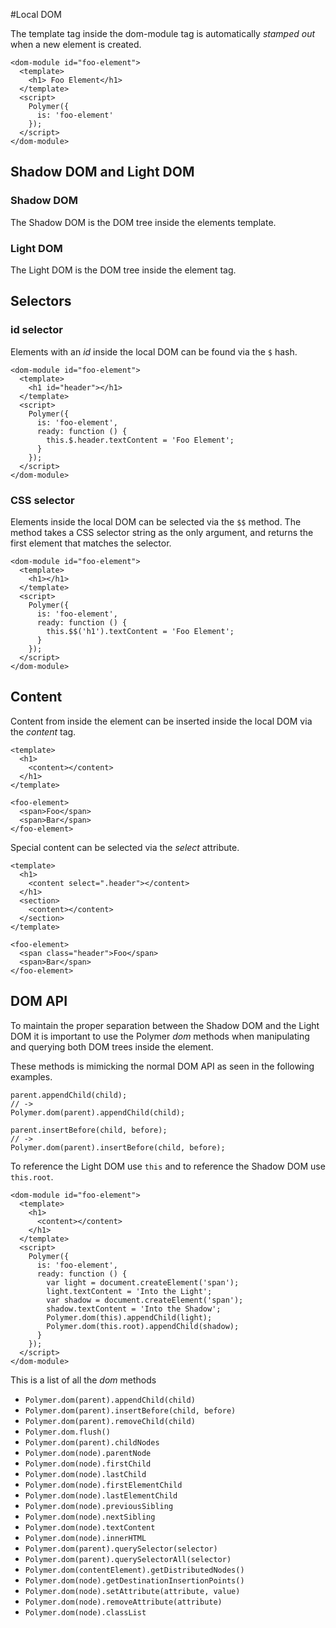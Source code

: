 #Local DOM

The template tag inside the dom-module tag is automatically _stamped out_ when a new element is created.

```
<dom-module id="foo-element">
  <template>
  	<h1> Foo Element</h1>
  </template>
  <script>
    Polymer({
      is: 'foo-element'
    });
  </script>
</dom-module>
```

## Shadow DOM and Light DOM

### Shadow DOM

The Shadow DOM is the DOM tree inside the elements template.

### Light DOM

The Light DOM is the DOM tree inside the element tag.

## Selectors

### id selector

Elements with an _id_ inside the local DOM can be found via the `$` hash.

```
<dom-module id="foo-element">
  <template>
  	<h1 id="header"></h1>
  </template>
  <script>
    Polymer({
      is: 'foo-element',
      ready: function () {
        this.$.header.textContent = 'Foo Element';
      }
    });
  </script>
</dom-module>
```

### CSS selector

Elements inside the local DOM can be selected via the `$$` method. The method takes a CSS selector string as the only argument, and returns the first element that matches the selector.

```
<dom-module id="foo-element">
  <template>
  	<h1></h1>
  </template>
  <script>
    Polymer({
      is: 'foo-element',
      ready: function () {
        this.$$('h1').textContent = 'Foo Element';
      }
    });
  </script>
</dom-module>
```

## Content

Content from inside the element can be inserted inside the local DOM via the _content_ tag.

```
<template>
  <h1>
    <content></content>
  </h1>
</template>
```

```
<foo-element>
  <span>Foo</span>
  <span>Bar</span>
</foo-element>
```

Special content can be selected via the _select_ attribute.

```
<template>
  <h1>
    <content select=".header"></content>
  </h1>
  <section>
    <content></content>
  </section>
</template>
```

```
<foo-element>
  <span class="header">Foo</span>
  <span>Bar</span>
</foo-element>
```

## DOM API

To maintain the proper separation between the Shadow DOM and the Light DOM it is important to use the Polymer _dom_ methods when manipulating and querying both DOM trees inside the element.

These methods is mimicking the normal DOM API as seen in the following examples.

```
parent.appendChild(child);
// ->
Polymer.dom(parent).appendChild(child);
```

```
parent.insertBefore(child, before);
// ->
Polymer.dom(parent).insertBefore(child, before);
```

To reference the Light DOM use `this` and to reference the Shadow DOM use `this.root`.

```
<dom-module id="foo-element">
  <template>
    <h1>
      <content></content>
    </h1>
  </template>
  <script>
    Polymer({
      is: 'foo-element',
      ready: function () {
        var light = document.createElement('span');
        light.textContent = 'Into the Light';
        var shadow = document.createElement('span');
        shadow.textContent = 'Into the Shadow';
        Polymer.dom(this).appendChild(light);
        Polymer.dom(this.root).appendChild(shadow);
      }
    });
  </script>
</dom-module>

```

This is a list of all the _dom_ methods

- `Polymer.dom(parent).appendChild(child)`
- `Polymer.dom(parent).insertBefore(child, before)`
- `Polymer.dom(parent).removeChild(child)`
- `Polymer.dom.flush()`
- `Polymer.dom(parent).childNodes`
- `Polymer.dom(node).parentNode`
- `Polymer.dom(node).firstChild`
- `Polymer.dom(node).lastChild`
- `Polymer.dom(node).firstElementChild`
- `Polymer.dom(node).lastElementChild`
- `Polymer.dom(node).previousSibling`
- `Polymer.dom(node).nextSibling`
- `Polymer.dom(node).textContent`
- `Polymer.dom(node).innerHTML`
- `Polymer.dom(parent).querySelector(selector)`
- `Polymer.dom(parent).querySelectorAll(selector)`
- `Polymer.dom(contentElement).getDistributedNodes()`
- `Polymer.dom(node).getDestinationInsertionPoints()`
- `Polymer.dom(node).setAttribute(attribute, value)`
- `Polymer.dom(node).removeAttribute(attribute)`
- `Polymer.dom(node).classList`
